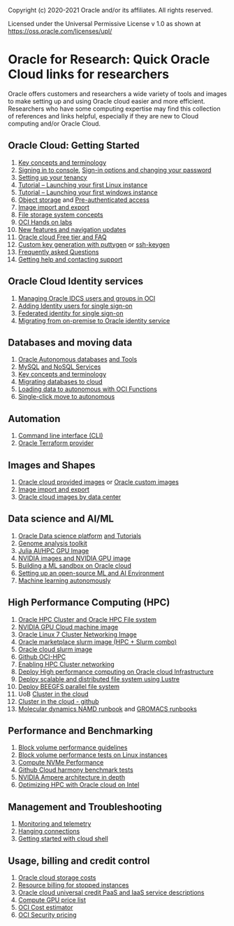 Copyright (c) 2020-2021 Oracle and/or its affiliates.  All rights reserved.

Licensed under the Universal Permissive License v 1.0 as shown at https://oss.oracle.com/licenses/upl/



# Oracle for Research: Quick Oracle Cloud links for researchers

Oracle offers customers and researchers a wide variety of tools and images to make setting up and using Oracle cloud easier and more efficient.  Researchers who have some computing expertise may find this collection of references and links helpful, especially if they are new to Cloud computing and/or Oracle Cloud.

## Oracle Cloud: Getting Started
1.	[Key concepts and terminology](https://docs.cloud.oracle.com/en-us/iaas/Content/GSG/Concepts/concepts.htm)
2.	[Signing in to console](https://docs.cloud.oracle.com/en-us/iaas/Content/GSG/Tasks/signingin.htm), [Sign-in options and changing your password](https://docs.cloud.oracle.com/en-us/iaas/Content/GSG/Tasks/changingyourpassword.htm)
3.	[Setting up your tenancy](https://docs.cloud.oracle.com/en-us/iaas/Content/GSG/Concepts/settinguptenancy.htm)
4.	[Tutorial – Launching your first Linux instance](https://docs.cloud.oracle.com/en-us/iaas/Content/GSG/Reference/overviewworkflow.htm)
5.	[Tutorial – Launching your first windows instance](https://docs.cloud.oracle.com/en-us/iaas/Content/GSG/Reference/overviewworkflowforWindows.htm)
6.	[Object storage](https://docs.cloud.oracle.com/en-us/iaas/Content/GSG/Tasks/addingbuckets.htm) and [Pre-authenticated access](https://docs.cloud.oracle.com/en-us/iaas/Content/Object/Tasks/usingpreauthenticatedrequests.htm?Highlight=pre-authenticated%20request)
7.	[Image import and export](https://docs.cloud.oracle.com/en-us/iaas/Content/Compute/Tasks/imageimportexport.htm)
8.	[File storage system concepts](https://docs.cloud.oracle.com/en-us/iaas/Content/File/Concepts/filestorageoverview.htm#concepts)
9.	[OCI Hands on labs](https://oracle.github.io/learning-library/oci-library/)
10.	[New features and navigation updates](https://docs.cloud.oracle.com/en-us/iaas/Content/GSG/Reference/unifiedconsoletaskmapping.htm)
11.	[Oracle cloud Free tier and FAQ](https://docs.cloud.oracle.com/en-us/iaas/Content/FreeTier/faq.htm?Highlight=Oracle%20cloud%20free%20tier)
12.	[Custom key generation with puttygen](https://www.ssh.com/ssh/putty/windows/puttygen) or [ssh-keygen](https://www.ssh.com/ssh/keygen/)
13.	[Frequently asked Questions](https://docs.cloud.oracle.com/en-us/iaas/Content/GSG/Reference/faq.htm)
14.	[Getting help and contacting support](https://docs.cloud.oracle.com/en-us/iaas/Content/GSG/Tasks/contactingsupport.htm)

## Oracle Cloud Identity services
1.	[Managing Oracle IDCS users and groups in OCI](https://docs.cloud.oracle.com/en-us/iaas/Content/Identity/Tasks/addingidcsusersandgroups.htm)
2.	[Adding Identity users for single sign-on](https://docs.cloud.oracle.com/en-us/iaas/Content/GSG/Tasks/addingusers.htm)
3.	[Federated identity for single sign-on](https://docs.oracle.com/en/solutions/fed-sso-options-cloud-customers/index.html#GUID-E61A0BEF-25BC-4DDB-85E6-D5E78BD260A9)
4.	[Migrating from on-premise to Oracle identity service](https://docs.oracle.com/en/solutions/migrate-access-management-to-identity-cloud/index.html#GUID-3EC0C9F3-E846-4C31-BBC9-4D7036E8B0E1)

## Databases and moving data
1.	[Oracle Autonomous databases](https://docs.cloud.oracle.com/en-us/iaas/Content/Database/Concepts/adboverview.htm)
    [and Tools](https://docs.cloud.oracle.com/en-us/iaas/Content/Database/Tasks/adbtools.htm)
2.  [MySQL](https://docs.cloud.oracle.com/en-us/iaas/mysql-database/doc/overview-mysql-database-service.html)
    [and
    NoSQL Services](https://docs.cloud.oracle.com/en-us/iaas/nosql-database/doc/nosql-database-cloud.html)
3.  [Key concepts and
    terminology](https://docs.cloud.oracle.com/en-us/iaas/Content/GSG/Concepts/concepts.htm)
4.  [Migrating databases to
    cloud](https://docs.cloud.oracle.com/en-us/iaas/Content/Database/Tasks/migrating.htm)
5.  [Loading data to autonomous with OCI
    Functions](https://docs.oracle.com/en/solutions/serverless-dataload-adw/index.html#GUID-7AB1A8CD-0A8B-4C95-BBC9-E553647C23B6)
6.  [Single-click move to
    autonomous](https://docs.oracle.com/en/solutions/migrate-to-autonomous-database-with-mv-to-adb/index.html#GUID-0B1F5F69-9FCC-43EC-BD81-8091B94D935E)

## Automation
1.	[Command line
    interface (CLI)](https://docs.cloud.oracle.com/en-us/iaas/Content/GSG/Tasks/gettingstartedwiththeCLI.htm)
2.	[Oracle Terraform
    provider](https://docs.cloud.oracle.com/en-us/iaas/Content/API/SDKDocs/terraformgetstarted.htm)

## Images and Shapes
1.	[Oracle cloud provided
    images](https://docs.cloud.oracle.com/en-us/iaas/images/) or [Oracle
    custom
    images](https://docs.cloud.oracle.com/en-us/iaas/Content/Compute/Tasks/managingcustomimages.htm)
2.	[Image import and
    export](https://docs.cloud.oracle.com/en-us/iaas/Content/Compute/Tasks/imageimportexport.htm)
3.	[Oracle cloud images by data
    center](https://docs.cloud.oracle.com/en-us/iaas/images/image/eed114e5-cc64-4b02-ad54-c79c7e5b3605/)

## Data science and AI/ML
1.	[Oracle Data science
    platform](https://docs.cloud.oracle.com/en-us/iaas/data-science/using/overview.htm)
    [and
    Tutorials](https://docs.cloud.oracle.com/en-us/iaas/data-science/data-science-tutorial/get-started.htm)
2.	[Genome analysis
    toolkit](https://console.us-ashburn-1.oraclecloud.com/marketplace/application/81390072/usageInformation)
3.	[Julia AI/HPC GPU
    Image](https://console.us-ashburn-1.oraclecloud.com/marketplace/application/79537675/usageInformation)
4.	[NVIDIA images and NVIDIA GPU
    image](https://console.us-ashburn-1.oraclecloud.com/marketplace/application/54854361/usageInformation)
5.	[Building a ML sandbox on Oracle
    cloud](https://docs.oracle.com/en/solutions/machine-learning-sandbox/index.html#GUID-5D9E4043-F6E4-4015-84E7-E7906F048FEE)
6.	[Setting up an open-source ML and AI
    Environment](https://docs.oracle.com/en/solutions/data-science-oci/index.html#GUID-86F3DC92-949D-410E-9520-5C322B7BE24D)
7.	[Machine learning
    autonomously](https://blogs.oracle.com/datascience/machine-learning-autonomously-v2)

## High Performance Computing (HPC)
1.	[Oracle HPC
    Cluster and ](https://cloudmarketplace.oracle.com/marketplace/en_US/listing/67628143)[Oracle
    HPC File
    system](https://cloudmarketplace.oracle.com/marketplace/en_US/listing/75560175)
2.	[NVIDIA GPU Cloud machine
    image](https://cloudmarketplace.oracle.com/marketplace/en_US/listing/54854361)
3.	[Oracle Linux 7 Cluster Networking
    Image](https://cloudmarketplace.oracle.com/marketplace/en_US/listing/63394796)
4.	[Oracle marketplace slurm image (HPC + Slurm
    combo)](https://cloudmarketplace.oracle.com/marketplace/en_US/listing/67628143) 
5.	[Oracle cloud slurm
    image](https://github.com/oracle-quickstart/oci-slurm)
6.	[Github OCI-HPC](https://github.com/oci-hpc)
7.	[Enabling HPC Cluster
    networking](https://blogs.oracle.com/cloud-infrastructure/running-applications-on-oracle-cloud-using-cluster-networking)
8.	[Deploy High performance computing on Oracle cloud
    Infrastructure](https://docs.oracle.com/en/solutions/deploy-hpc-on-oci/index.html#GUID-F216B94E-33C5-44A6-92F8-2DE1E5880242)
9.	[Deploy scalable and distributed file system using
    Lustre](https://docs.oracle.com/en/solutions/deploy-lustre-fs/index.html#GUID-34A915EF-9A45-4848-93F1-B9B7363BCB2C)
10.	[Deploy BEEGFS parallel file
    system](https://docs.oracle.com/en/solutions/deploy-beegfs/index.html#GUID-61DDEA18-1EEA-47B1-903C-57EBA3CACC4D)
11.	UoB [Cluster in the
    cloud](https://cluster-in-the-cloud.readthedocs.io/en/latest/)
12.	[Cluster in the cloud -
    github](https://github.com/clusterinthecloud/docs)
13.	[Molecular dynamics NAMD
    runbook](https://github.com/oci-hpc/oci-hpc-runbook-namd) and [GROMACS
    runbooks](https://github.com/oci-hpc/oci-hpc-runbook-gromacs)

## Performance and Benchmarking
1.	[Block volume performance
    guidelines](https://docs.cloud.oracle.com/en-us/iaas/Content/Block/Concepts/blockvolumeperformance.htm)
2.	[Block volume performance tests on Linux
    instances](https://docs.cloud.oracle.com/en-us/iaas/Content/Block/References/samplefiocommandslinux.htm)
3.	[Compute NVMe
    Performance](https://docs.cloud.oracle.com/en-us/iaas/Content/Compute/Concepts/computeperformance.htm?Highlight=NVME%20performance)
4.	[Github Cloud harmony benchmark
    tests](https://github.com/cloudharmony/block-storage)
5.	[NVIDIA Ampere architecture in
    depth](https://developer.nvidia.com/blog/nvidia-ampere-architecture-in-depth/#:~:text=The%20larger%20and%20faster%20L1,programmability%20and%20reduce%20software%20complexity.)
6.	[Optimizing HPC with Oracle cloud on Intel](https://blogs.oracle.com/cloud-infrastructure/optimize-your-high-performance-computing-with-oracle-cloud-on-intel)

## Management and Troubleshooting
1.	[Monitoring and telemetry](https://docs.cloud.oracle.com/en-us/iaas/Content/Monitoring/Concepts/monitoringoverview.htm)
2.	[Hanging connections](https://docs.cloud.oracle.com/en-us/iaas/Content/Network/Troubleshoot/connectionhang.htm)
3.	[Getting started with cloud shell](https://docs.cloud.oracle.com/en-us/iaas/Content/API/Concepts/cloudshellgettingstarted.htm)

## Usage, billing and credit control
1.	[Oracle cloud storage costs](https://www.oracle.com/cloud/storage/pricing.html)
2.	[Resource billing for stopped instances](https://docs.cloud.oracle.com/en-us/iaas/Content/Compute/Tasks/restartinginstance.htm#resource-billing)
3.	[Oracle cloud universal credit PaaS and IaaS service descriptions](http://www.oracle.com/us/corporate/contracts/paas-iaas-universal-credits-3940775.pdf)
4.	[Compute GPU price list](https://www.oracle.com/cloud/price-list.html#compute-gpu)
5.	[OCI Cost estimator](https://www.oracle.com/cloud/cost-estimator.html)
6.	[OCI Security pricing](https://www.oracle.com/security/cloud-security/pricing/)
